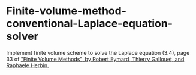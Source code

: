 # Finite-volume-method-conventional-Laplace-equation-solver
Implement finite volume scheme to solve the Laplace equation (3.4), page 33 of ["Finite Volume Methods", by Robert Eymard, Thierry Gallouet, and Raphaele Herbin.](https://www.cmi.univ-mrs.fr/~herbin/PUBLI/bookevol.pdf)
